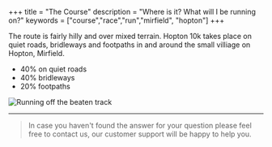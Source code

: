 +++
title = "The Course"
description = "Where is it? What will I be running on?"
keywords = ["course","race","run","mirfield", "hopton"]
+++

The route is fairly hilly and over mixed terrain. Hopton 10k takes place on quiet roads, bridleways and footpaths in and around the small villiage on Hopton, Mirfield.

* 40% on quiet roads
* 40% bridleways
* 20% footpaths

![Running off the beaten track](/images/covers/winding-field.jpg "Hopton Fields")


---

> In case you haven't found the answer for your question please feel free to contact us, our customer support will be happy to help you.
